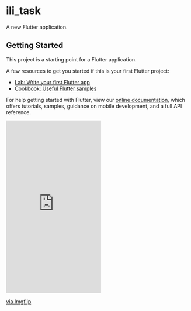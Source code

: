 # ili_task

A new Flutter application.

## Getting Started

This project is a starting point for a Flutter application.

A few resources to get you started if this is your first Flutter project:

- [Lab: Write your first Flutter app](https://flutter.dev/docs/get-started/codelab)
- [Cookbook: Useful Flutter samples](https://flutter.dev/docs/cookbook)

For help getting started with Flutter, view our
[online documentation](https://flutter.dev/docs), which offers tutorials,
samples, guidance on mobile development, and a full API reference.



<div style="width:260px;max-width:100%;"><div style="height:0;padding-bottom:181.54%;position:relative;"><iframe width="260" height="472" style="position:absolute;top:0;left:0;width:100%;height:100%;" frameBorder="0" src="https://imgflip.com/embed/52k2g9"></iframe></div><p><a href="https://imgflip.com/gif/52k2g9">via Imgflip</a></p></div>
